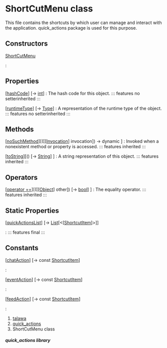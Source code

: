 
<div>

# ShortCutMenu class

</div>


This file contains the shortcuts by which user can manage and interact
with the application. quick_actions package is used for this purpose.



## Constructors

[ShortCutMenu](../constants_quick_actions/ShortCutMenu/ShortCutMenu.html)

:   



## Properties

[[hashCode](https://api.flutter.dev/flutter/dart-core/Object/hashCode.html)] [→ [int](https://api.flutter.dev/flutter/dart-core/int-class.html)]
:   The hash code for this object.
    ::: features
    no setterinherited
    :::

[[runtimeType](https://api.flutter.dev/flutter/dart-core/Object/runtimeType.html)] [→ [Type](https://api.flutter.dev/flutter/dart-core/Type-class.html)]
:   A representation of the runtime type of the object.
    ::: features
    no setterinherited
    :::



## Methods

[[noSuchMethod](https://api.flutter.dev/flutter/dart-core/Object/noSuchMethod.html)][([[[Invocation](https://api.flutter.dev/flutter/dart-core/Invocation-class.html)] invocation]) → dynamic ]
:   Invoked when a nonexistent method or property is accessed.
    ::: features
    inherited
    :::

[[toString](https://api.flutter.dev/flutter/dart-core/Object/toString.html)][() [→ [String](https://api.flutter.dev/flutter/dart-core/String-class.html)] ]
:   A string representation of this object.
    ::: features
    inherited
    :::



## Operators

[[operator ==](https://api.flutter.dev/flutter/dart-core/Object/operator_equals.html)][([[[Object](https://api.flutter.dev/flutter/dart-core/Object-class.html)] other]) [→ [bool](https://api.flutter.dev/flutter/dart-core/bool-class.html)] ]
:   The equality operator.
    ::: features
    inherited
    :::



## Static Properties

[[quickActionsList](../constants_quick_actions/ShortCutMenu/quickActionsList.html)] [→ [List](https://api.flutter.dev/flutter/dart-core/List-class.html)[\<[[ShortcutItem](https://pub.dev/documentation/quick_actions_platform_interface/1.1.0/quick_actions_platform_interface/ShortcutItem-class.html)]\>]]

:   ::: features
    final
    :::



## Constants

[[chatAction](../constants_quick_actions/ShortCutMenu/chatAction-constant.html)] [→ const [ShortcutItem](https://pub.dev/documentation/quick_actions_platform_interface/1.1.0/quick_actions_platform_interface/ShortcutItem-class.html)]

:   

[[eventAction](../constants_quick_actions/ShortCutMenu/eventAction-constant.html)] [→ const [ShortcutItem](https://pub.dev/documentation/quick_actions_platform_interface/1.1.0/quick_actions_platform_interface/ShortcutItem-class.html)]

:   

[[feedAction](../constants_quick_actions/ShortCutMenu/feedAction-constant.html)] [→ const [ShortcutItem](https://pub.dev/documentation/quick_actions_platform_interface/1.1.0/quick_actions_platform_interface/ShortcutItem-class.html)]

:   







1.  [talawa](../index.html)
2.  [quick_actions](../constants_quick_actions/)
3.  ShortCutMenu class

##### quick_actions library








